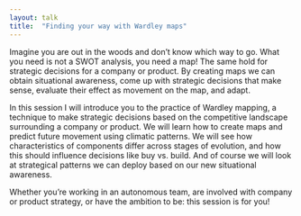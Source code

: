 ```yaml
---
layout: talk
title:  "Finding your way with Wardley maps"
---
```


Imagine you are out in the woods and don’t know which way to go. What you need is not a SWOT analysis, 
you need a map! The same hold for strategic decisions for a company or product. By creating maps we can 
obtain situational awareness, come up with strategic decisions that make sense, evaluate their effect as 
movement on the map, and adapt. 

In this session I will introduce you to the practice of Wardley mapping, a technique to make strategic 
decisions based on the competitive landscape surrounding a company or product. We will learn how to 
create maps and predict future movement using climatic patterns. We will see how characteristics of 
components differ across stages of evolution, and how this should influence decisions like buy vs. build. 
And of course we will look at strategical patterns we can deploy based on our new situational awareness. 

Whether you’re working in an autonomous team, are involved with company or product strategy, or have the 
ambition to be: this session is for you!
